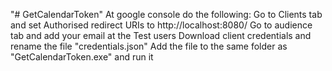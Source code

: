 "# GetCalendarToken" 
At google console do the following:
    Go to Clients tab and set Authorised redirect URIs to http://localhost:8080/
    Go to audience tab and add your email at the Test users
    Download client credentials and rename the file "credentials.json"
    Add the file to the same folder as "GetCalendarToken.exe" and run it
    
